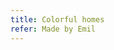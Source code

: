 ```yaml
---
title: Colorful homes
refer: Made by Emil
---
```

<figure class="bleed">
<img src="/img/emil-drawing/IMG_0980D.jpg" alt="">
</figure>